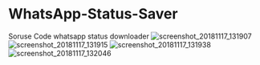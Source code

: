 # WhatsApp-Status-Saver
Soruse Code whatsapp status downloader 
![screenshot_20181117_131907](https://user-images.githubusercontent.com/33887787/48660021-104d9200-ea81-11e8-8a25-e2c368cc766f.jpg)
![screenshot_20181117_131915](https://user-images.githubusercontent.com/33887787/48660022-13488280-ea81-11e8-8b20-81390e1da3e4.jpg)
![screenshot_20181117_131938](https://user-images.githubusercontent.com/33887787/48660025-16437300-ea81-11e8-912d-7e0d304fac52.jpg)
![screenshot_20181117_132046](https://user-images.githubusercontent.com/33887787/48660027-193e6380-ea81-11e8-93b0-a56a268e8b92.jpg)
